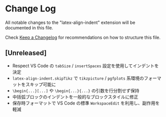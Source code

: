 # Change Log

All notable changes to the "latex-align-indent" extension will be documented in this file.

Check [Keep a Changelog](http://keepachangelog.com/) for recommendations on how to structure this file.

## [Unreleased]

- Respect VS Code の `tabSize` / `insertSpaces` 設定を使用してインデントを決定
- `latex-align-indent.skipTikz` で `tikzpicture` / `pgfplots` 系環境のフォーマットをスキップ可能に
- `\begin{...}[...]` や `\begin{...}{...}` の引数を行分割せず保持
- 中括弧ブロックのインデントを一般的なブロックスタイルに修正
- 保存時フォーマットで VS Code の標準 `WorkspaceEdit` を利用し、副作用を軽減
